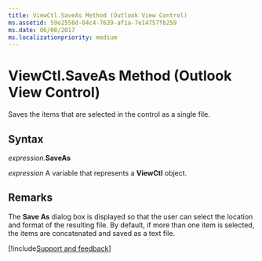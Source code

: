 ```yaml
---
title: ViewCtl.SaveAs Method (Outlook View Control)
ms.assetid: 59e2556d-04c4-7639-af1a-7e14757fb259
ms.date: 06/08/2017
ms.localizationpriority: medium
---
```



# ViewCtl.SaveAs Method (Outlook View Control)

Saves the items that are selected in the control as a single file.


## Syntax

_expression_.**SaveAs**

_expression_ A variable that represents a **ViewCtl** object.


## Remarks

The **Save As** dialog box is displayed so that the user can select the location and format of the resulting file. By default, if more than one item is selected, the items are concatenated and saved as a text file.

[!include[Support and feedback](~/includes/feedback-boilerplate.md)]